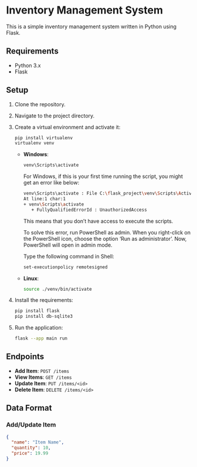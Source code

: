 # Inventory Management System

This is a simple inventory management system written in Python using Flask.

## Requirements

- Python 3.x
- Flask

## Setup

1. Clone the repository.
2. Navigate to the project directory.
3. Create a virtual environment and activate it:

   ```sh
   pip install virtualenv
   virtualenv venv
   ```

   - **Windows**:

     ```sh
     venv\Scripts\activate
     ```

     For Windows, if this is your first time running the script, you might get an error like below:

     ```sh
     venv\Scripts\activate : File C:\flask_project\venv\Scripts\Activate.ps1 cannot be loaded because running scripts is disabled on this system. For more information, see about_Execution_Policies at https:/go.microsoft.com/fwlink/?LinkID=135170.
     At line:1 char:1
     + venv\Scripts\activate
        + FullyQualifiedErrorId : UnauthorizedAccess
     ```

     This means that you don’t have access to execute the scripts.

     To solve this error, run PowerShell as admin. When you right-click on the PowerShell icon, choose the option ‘Run as administrator’. Now, PowerShell will open in admin mode.

     Type the following command in Shell:

     ```sh
     set-executionpolicy remotesigned
     ```

   - **Linux**:

     ```sh
     source ./venv/bin/activate
     ```

4. Install the requirements:

   ```sh
   pip install flask
   pip install db-sqlite3
   ```

5. Run the application:

   ```sh
   flask --app main run
   ```

## Endpoints

- **Add Item**: `POST /items`
- **View Items**: `GET /items`
- **Update Item**: `PUT /items/<id>`
- **Delete Item**: `DELETE /items/<id>`

## Data Format

### Add/Update Item

```json
{
  "name": "Item Name",
  "quantity": 10,
  "price": 19.99
}
```
